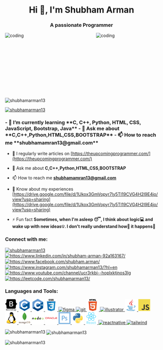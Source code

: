 <h1 align="center">Hi 👋, I'm Shubham Arman</h1> <h3 align="center">A passionate Programmer</h3> <div style="display: flex;
    justify-content: space-between;">
  <img alt="coding" height="200" width="300" src="https://miro.medium.com/v2/resize:fit:1272/1*ZSVmWGcc1weENb0ShawWxw.gif">
  <img alt="coding" height="200" width="300" src="https://visualstudio.microsoft.com/wp-content/uploads/2023/03/FinalGIF16_9aspectratiofaster.gif">
</div>

<p align="left"> <img src="https://komarev.com/ghpvc/?username=shubhamarman13&label=Profile%20views&color=0e75b6&style=flat" alt="shubhamarman13" /> </p> <p align="left"> <a href="https://twitter.com/shubhamarman13" target="blank"><img src="https://img.shields.io/twitter/follow/shubhamarman13?logo=twitter&style=for-the-badge" alt="shubhamarman13" /></a> </p> 
<h3>- 🌱 I’m currently learning **C, C++, Python, HTML, CSS, JavaScript, Bootstrap, Java** - 💬 Ask me about **C,C++,Python,HTML,CSS,BOOTSTRAP** - 📫 How to reach me **shubhamamran13@gmail.com** </h3>

- 📝 I regularly write articles on [https://theupcomingprogrammer.com/](https://theupcomingprogrammer.com/)

- 💬 Ask me about **C,C++,Python,HTML,CSS,BOOTSTRAP**

- 📫 How to reach me **shubhamamran13@gmail.com**

- 📄 Know about my experiences [https://drive.google.com/file/d/1Ukox3GmVopyr7ly5TI19CVG4H2I9E4jo/view?usp=sharing](https://drive.google.com/file/d/1Ukox3GmVopyr7ly5TI19CVG4H2I9E4jo/view?usp=sharing)

- ⚡ Fun fact **Sometimes, when I'm asleep 😴, I think about logic💻 and wake up with new ideas💡. I don't really understand how🤔 it happens👦**

<h3 align="left">Connect with me:</h3>
<p align="left">
<a href="https://twitter.com/ShubhamArman13" target="blank"><img align="center" src="https://raw.githubusercontent.com/rahuldkjain/github-profile-readme-generator/master/src/images/icons/Social/twitter.svg" alt="shubhamarman13" height="30" width="40" /></a>
<a href="https://linkedin.com/in/https://www.linkedin.com/in/shubham-arman-92a163167/" target="blank"><img align="center" src="https://raw.githubusercontent.com/rahuldkjain/github-profile-readme-generator/master/src/images/icons/Social/linked-in-alt.svg" alt="https://www.linkedin.com/in/shubham-arman-92a163167/" height="30" width="40" /></a>
<a href="https://www.facebook.com/shubham.arman/" target="blank"><img align="center" src="https://raw.githubusercontent.com/rahuldkjain/github-profile-readme-generator/master/src/images/icons/Social/facebook.svg" alt="https://www.facebook.com/shubham.arman/" height="30" width="40" /></a>
<a href="https://www.instagram.com/shubhamarman13/?hl=en" target="blank"><img align="center" src="https://raw.githubusercontent.com/rahuldkjain/github-profile-readme-generator/master/src/images/icons/Social/instagram.svg" alt="https://www.instagram.com/shubhamarman13/?hl=en" height="30" width="40" /></a>
<a href="https://www.youtube.com/channel/UCr3RKBI--HOPlxKtjNoS3Lg" target="blank"><img align="center" src="https://raw.githubusercontent.com/rahuldkjain/github-profile-readme-generator/master/src/images/icons/Social/youtube.svg" alt="https://www.youtube.com/channel/ucr3rkbi--hoplxktjnos3lg" height="30" width="40" /></a>
<a href="https://leetcode.com/shubhamarman13/" target="blank"><img align="center" src="https://raw.githubusercontent.com/rahuldkjain/github-profile-readme-generator/master/src/images/icons/Social/leet-code.svg" alt="https://leetcode.com/shubhamarman13/" height="30" width="40" /></a>
</p>

<h3 align="left">Languages and Tools:</h3>
<p align="left"> <a href="https://getbootstrap.com" target="_blank" rel="noreferrer"> <img src="https://raw.githubusercontent.com/devicons/devicon/master/icons/bootstrap/bootstrap-plain-wordmark.svg" alt="bootstrap" width="40" height="40"/> </a> <a href="https://www.cprogramming.com/" target="_blank" rel="noreferrer"> <img src="https://raw.githubusercontent.com/devicons/devicon/master/icons/c/c-original.svg" alt="c" width="40" height="40"/> </a> <a href="https://www.w3schools.com/cpp/" target="_blank" rel="noreferrer"> <img src="https://raw.githubusercontent.com/devicons/devicon/master/icons/cplusplus/cplusplus-original.svg" alt="cplusplus" width="40" height="40"/> </a> <a href="https://www.w3schools.com/css/" target="_blank" rel="noreferrer"> <img src="https://raw.githubusercontent.com/devicons/devicon/master/icons/css3/css3-original-wordmark.svg" alt="css3" width="40" height="40"/> </a> <a href="https://www.figma.com/" target="_blank" rel="noreferrer"> <img src="https://www.vectorlogo.zone/logos/figma/figma-icon.svg" alt="figma" width="40" height="40"/> </a> <a href="https://git-scm.com/" target="_blank" rel="noreferrer"> <img src="https://www.vectorlogo.zone/logos/git-scm/git-scm-icon.svg" alt="git" width="40" height="40"/> </a> <a href="https://www.w3.org/html/" target="_blank" rel="noreferrer"> <img src="https://raw.githubusercontent.com/devicons/devicon/master/icons/html5/html5-original-wordmark.svg" alt="html5" width="40" height="40"/> </a> <a href="https://www.adobe.com/in/products/illustrator.html" target="_blank" rel="noreferrer"> <img src="https://www.vectorlogo.zone/logos/adobe_illustrator/adobe_illustrator-icon.svg" alt="illustrator" width="40" height="40"/> </a> <a href="https://www.java.com" target="_blank" rel="noreferrer"> <img src="https://raw.githubusercontent.com/devicons/devicon/master/icons/java/java-original.svg" alt="java" width="40" height="40"/> </a> <a href="https://developer.mozilla.org/en-US/docs/Web/JavaScript" target="_blank" rel="noreferrer"> <img src="https://raw.githubusercontent.com/devicons/devicon/master/icons/javascript/javascript-original.svg" alt="javascript" width="40" height="40"/> </a> <a href="https://www.linux.org/" target="_blank" rel="noreferrer"> <img src="https://raw.githubusercontent.com/devicons/devicon/master/icons/linux/linux-original.svg" alt="linux" width="40" height="40"/> </a> <a href="https://www.mongodb.com/" target="_blank" rel="noreferrer"> <img src="https://raw.githubusercontent.com/devicons/devicon/master/icons/mongodb/mongodb-original-wordmark.svg" alt="mongodb" width="40" height="40"/> </a> <a href="https://nodejs.org" target="_blank" rel="noreferrer"> <img src="https://raw.githubusercontent.com/devicons/devicon/master/icons/nodejs/nodejs-original-wordmark.svg" alt="nodejs" width="40" height="40"/> </a> <a href="https://www.oracle.com/" target="_blank" rel="noreferrer"> <img src="https://raw.githubusercontent.com/devicons/devicon/master/icons/oracle/oracle-original.svg" alt="oracle" width="40" height="40"/> </a> <a href="https://www.photoshop.com/en" target="_blank" rel="noreferrer"> <img src="https://raw.githubusercontent.com/devicons/devicon/master/icons/photoshop/photoshop-line.svg" alt="photoshop" width="40" height="40"/> </a> <a href="https://www.python.org" target="_blank" rel="noreferrer"> <img src="https://raw.githubusercontent.com/devicons/devicon/master/icons/python/python-original.svg" alt="python" width="40" height="40"/> </a> <a href="https://reactjs.org/" target="_blank" rel="noreferrer"> <img src="https://raw.githubusercontent.com/devicons/devicon/master/icons/react/react-original-wordmark.svg" alt="react" width="40" height="40"/> </a> <a href="https://reactnative.dev/" target="_blank" rel="noreferrer"> <img src="https://reactnative.dev/img/header_logo.svg" alt="reactnative" width="40" height="40"/> </a> <a href="https://tailwindcss.com/" target="_blank" rel="noreferrer"> <img src="https://www.vectorlogo.zone/logos/tailwindcss/tailwindcss-icon.svg" alt="tailwind" width="40" height="40"/> </a> </p>

<p><img align="left" src="https://github-readme-stats.vercel.app/api/top-langs?username=shubhamarman13&show_icons=true&locale=en&layout=compact" alt="shubhamarman13" /></p>

<p>&nbsp;<img align="center" src="https://github-readme-stats.vercel.app/api?username=shubhamarman13&show_icons=true&locale=en" alt="shubhamarman13" /></p>

<p><img align="center" src="https://github-readme-streak-stats.herokuapp.com/?user=shubhamarman13&" alt="shubhamarman13" /></p>
